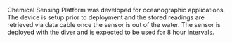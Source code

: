 Chemical Sensing Platform was developed for oceanographic applications. The device is setup prior to deployment and the stored readings 
are retrieved via data cable once the sensor is out of the water. The sensor is deployed with the diver and is expected to be used for 8 hour 
intervals.
